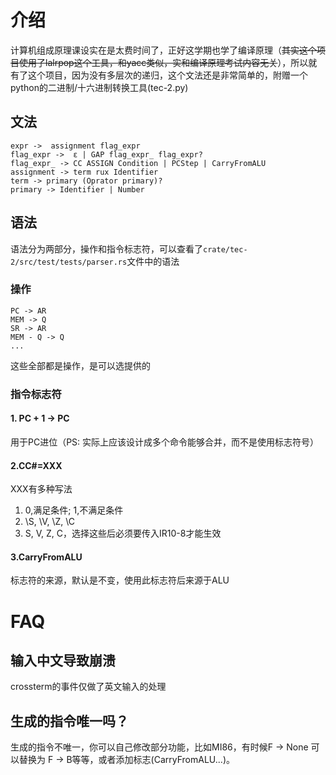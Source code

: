 # 介绍

计算机组成原理课设实在是太费时间了，正好这学期也学了编译原理（~~其实这个项目使用了lalrpop这个工具，和yacc类似，实和编译原理考试内容无关~~），所以就有了这个项目，因为没有多层次的递归，这个文法还是非常简单的，附赠一个python的二进制/十六进制转换工具(tec-2.py)

## 文法

```
expr ->  assignment flag_expr
flag_expr ->  ε | GAP flag_expr_ flag_expr?
flag_expr_ -> CC ASSIGN Condition | PCStep | CarryFromALU
assignment -> term rux Identifier
term -> primary (Oprator primary)?
primary -> Identifier | Number
```

## 语法

语法分为两部分，操作和指令标志符，可以查看了`crate/tec-2/src/test/tests/parser.rs`文件中的语法

### 操作

```
PC -> AR
MEM -> Q
SR -> AR
MEM - Q -> Q
...
```

这些全部都是操作，是可以选提供的

### 指令标志符

#### 1. PC + 1 -> PC

用于PC进位（PS: 实际上应该设计成多个命令能够合并，而不是使用标志符号）

#### 2.CC#=XXX

XXX有多种写法

1. 0,满足条件; 1,不满足条件
2. \S, \V, \Z, \C
3. S, V, Z, C，选择这些后必须要传入IR10-8才能生效

#### 3.CarryFromALU

标志符的来源，默认是不变，使用此标志符后来源于ALU

# FAQ

## 输入中文导致崩溃

crossterm的事件仅做了英文输入的处理

## 生成的指令唯一吗？

生成的指令不唯一，你可以自己修改部分功能，比如MI86，有时候F -> None 可以替换为 F -> B等等，或者添加标志(CarryFromALU...)。
